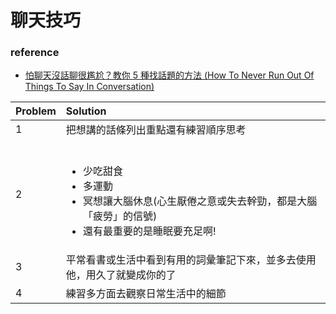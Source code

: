 # 聊天技巧 

### reference 
- [怕聊天沒話聊很尷尬？教你 5 種找話題的方法 (How To Never Run Out Of Things To Say In Conversation)](https://tw.voicetube.com/videos/61241)


|  Problem      | Solution                                                               |
| ---------- | :-----------------------------------------------------                    |
| 1    | 把想講的話條列出重點還有練習順序思考                                         |
| 2    | <br><ul><li>少吃甜食</li><li>多運動</li><li>冥想讓大腦休息(心生厭倦之意或失去幹勁，都是大腦「疲勞」的信號)</li><li>還有最重要的是睡眠要充足啊!</li></ul>|
| 3    | 平常看書或生活中看到有用的詞彙筆記下來，並多去使用他，用久了就變成你的了        |
| 4    | 練習多方面去觀察日常生活中的細節                                             |


